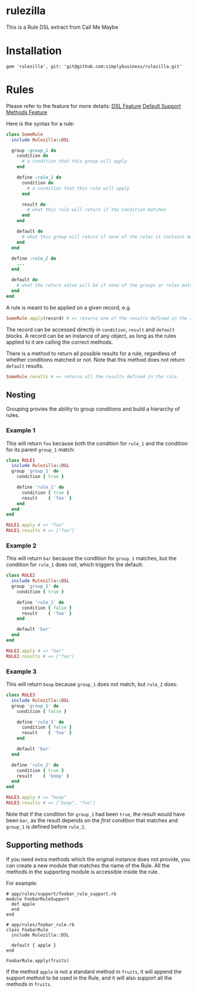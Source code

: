 rulezilla
=========

This is a Rule DSL extract from Call Me Maybe


# Installation

	gem 'rulezilla', git: 'git@github.com:simplybusiness/rulezilla.git'

# Rules

Please refer to the feature for more details:
[DSL Feature](spec/features/rulezilla_dsl_framwork.feature)
[Default Support Methods Feature](spec/features/default_support_methods.feature)


Here is the syntax for a rule:

```ruby
class SomeRule
  include Rulezilla::DSL

  group :group_1 do
    condition do
      # a condition that this group will apply
    end

    define :rule_1 do
      condition do
        # a condition that this rule will apply
      end

      result do
        # what this rule will return if the condition matches
      end
    end

    default do
      # what this group will return if none of the rules it contains match
    end
  end

  define :rule_2 do
    ...
  end

  default do
    # what the return value will be if none of the groups or rules match
  end
end
```

A rule is meant to be applied on a given record, e.g.

```ruby
SomeRule.apply(record) # => returns one of the results defined in the rule
```

The record can be accessed directly in `condition`, `result` and `default` blocks. A record can be an instance of any object, as long as the rules applied to it are calling the correct methods.

There is a method to return all possible results for a rule, regardless of whether conditions matched or not. Note that this method does not return `default` results.

```ruby
SomeRule.results # => returns all the results defined in the rule
```

## Nesting

Grouping provies the ability to group conditions and build a hierarchy of rules.

### Example 1
This will return `foo` because both the condition for `rule_1` and the condition for its parent `group_1` match:

```ruby
class RULE1
  include Rulezilla::DSL
  group 'group_1' do
    condition { true }

    define 'rule_1' do
      condition { true }
      result    { 'foo' }
    end
  end
end

RULE1.apply # => "foo"
RULE1.results # => ["foo"]
```

### Example 2
This will return `bar` because the condition for `group_1` matches, but the condition for `rule_1` does not, which triggers the default:

```ruby
class RULE2
  include Rulezilla::DSL
  group 'group_1' do
    condition { true }

    define 'rule_1' do
      condition { false }
      result    { 'foo' }
    end

    default 'bar'
  end
end

RULE2.apply # => "bar"
RULE2.results # => ["foo"]
```

### Example 3
This will return `boop` because `group_1` does not match, but `rule_2` does:

```ruby
class RULE3
  include Rulezilla::DSL
  group 'group_1' do
    condition { false }

    define 'rule_1' do
      condition { false }
      result    { 'foo' }
    end

    default 'bar'
  end

  define 'rule_2' do
    condition { true }
    result    { 'boop' }
  end
end

RULE3.apply # => "boop"
RULE3.results # => ["boop", "foo"]
```

Note that if the condition for `group_1` had been `true`, the result would have been `bar`, as the result depends on the *first* condition that matches and `group_1` is defined before `rule_2`.


## Supporting methods

If you need extra methods which the original instance does not provide, you can create a new module that matches the name of the Rule. All the methods in the supporting module is accessible inside the rule.

For example:

    # app/rules/support/foobar_rule_support.rb
    module FoobarRuleSupport
      def apple
      end
    end

    # app/rules/foobar_rule.rb
    class FoobarRule
      include Rulezilla::DSL

      default { apple }
    end

    FoobarRule.apply(fruits)

If the method `apple` is not a standard method in `fruits`, it will append the support method to be used in the Rule, and it will also support all the methods in `fruits`.
